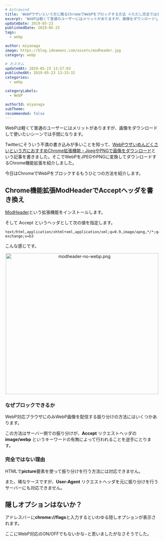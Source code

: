 ```yaml
---
# Astrowind
title: 'WebPウザいという方に贈るChromeでWebPをブロックする方法 ※ただし完全ではない'
excerpt: 'WebPは軽くて普通のユーザーにはメリットがありますが、画像をダウンロードして使...'
updateDate: 2019-05-23
publishedDate: 2019-05-23
tags: 
  - webp

author: miyanaga
image: https://blog.ideamans.com/assets/modheader.jpg
category: webp

# カスタム
updatedAt: 2019-05-23 13:57:03
publishedAt: 2019-05-23 13:33:32
categories: 
  - webp

categoryLabels: 
  - WebP

authorId: miyanaga
subTheme: 
recommended: false
---
```


WebPは軽くて普通のユーザーにはメリットがありますが、画像をダウンロードして使いたいシーンでは手間になります。

Twitterにそういう不満の書き込みが多いことを知って、[WebPウザいめんどくさいという方におすすめChrome拡張機能・JpegやPNGで画像をダウンロード](https://blog.ideamans.com/2019/02/webp-chrome-extension.html)という記事を書きました。そこでWebPをJPEGやPNGに変換してダウンロードするChrome機能拡張を紹介しました。

今日はChromeでWebPをブロックするもうひとつの方法を紹介します。

## Chrome機能拡張ModHeaderでAcceptヘッダを書き換え

[ModHeader](https://chrome.google.com/webstore/detail/modheader/idgpnmonknjnojddfkpgkljpfnnfcklj?hl=ja)という拡張機能をインストールします。

そして Accept というヘッダとして次の値を指定します。

<pre><code>text/html,application/xhtml+xml,application/xml;q=0.9,image/apng,*/*;q=0.8,application/signed-exchange;v=b3</code></pre>

こんな感じです。

<a href="https://blog.ideamans.com/assets/modheader-no-webp.png"><img alt="modheader-no-webp.png" src="https://blog.ideamans.com/assets_c/2019/05/modheader-no-webp-thumb-500xauto-1018.png" width="500" height="460" class="mt-image-center" style="text-align: center; display: block; margin: 0 auto 20px;" /></a>

### なぜブロックできるか

WebP対応ブラウザにのみWebP画像を配信する振り分けの方法にはいくつかあります。

この方法はサーバー側での振り分けが、**Accept** リクエストヘッダの **image/webp** というキーワードの有無によって行われることを逆手にとります。

### 完全ではない理由

HTMLで**picture**要素を使って振り分けを行う方法には対応できません。

また、稀なケースですが、**User-Agent** リクエストヘッダを元に振り分けを行うサーバーにも対応できません。

## 隠しオプションはないか？

アドレスバーに**chrome://flags**と入力するといわゆる隠しオプションが表示されます。

ここにWebP対応のON/OFFでもないかな−と思いましたがなさそうでした。

